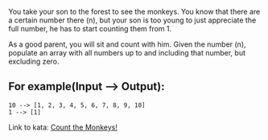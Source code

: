 You take your son to the forest to see the monkeys. You know that there are a certain number there (n), but your son is too young to just appreciate the full number, he has to start counting them from 1.

As a good parent, you will sit and count with him. Given the number (n), populate an array with all numbers up to and including that number, but excluding zero.

## For example(Input --> Output):

```
10 --> [1, 2, 3, 4, 5, 6, 7, 8, 9, 10]
1 --> [1]
```

Link to kata: [Count the Monkeys!](https://www.codewars.com/kata/56f69d9f9400f508fb000ba7)